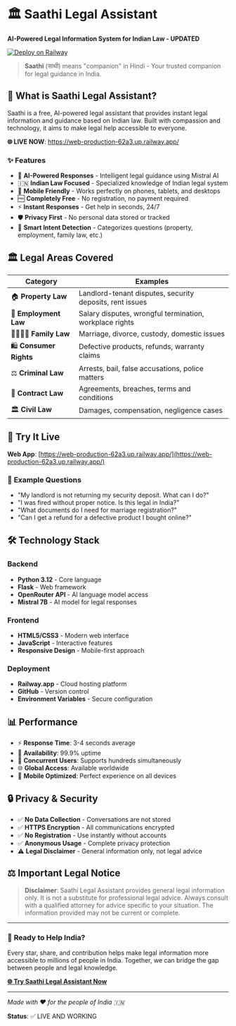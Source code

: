 # 🏛️ Saathi Legal Assistant

**AI-Powered Legal Information System for Indian Law - UPDATED**

[![Deploy on Railway](https://railway.app/button.svg)](https://railway.app/new/template/saathi-legal-assistant)

> **Saathi** (साथी) means "companion" in Hindi - Your trusted companion for legal guidance in India.

## 🎯 **What is Saathi Legal Assistant?**

Saathi is a free, AI-powered legal assistant that provides instant legal information and guidance based on Indian law. Built with compassion and technology, it aims to make legal help accessible to everyone.

**🌐 LIVE NOW**: https://web-production-62a3.up.railway.app/

### ✨ **Features**

- 🤖 **AI-Powered Responses** - Intelligent legal guidance using Mistral AI
- 🇮🇳 **Indian Law Focused** - Specialized knowledge of Indian legal system
- 📱 **Mobile Friendly** - Works perfectly on phones, tablets, and desktops  
- 🆓 **Completely Free** - No registration, no payment required
- ⚡ **Instant Responses** - Get help in seconds, 24/7
- 🛡️ **Privacy First** - No personal data stored or tracked
- 🎯 **Smart Intent Detection** - Categorizes questions (property, employment, family law, etc.)

## 🏛️ **Legal Areas Covered**

| Category | Examples |
|----------|----------|
| 🏠 **Property Law** | Landlord-tenant disputes, security deposits, rent issues |
| 💼 **Employment Law** | Salary disputes, wrongful termination, workplace rights |
| 👨‍👩‍👧‍👦 **Family Law** | Marriage, divorce, custody, domestic issues |
| 🛍️ **Consumer Rights** | Defective products, refunds, warranty claims |
| ⚖️ **Criminal Law** | Arrests, bail, false accusations, police matters |
| 📄 **Contract Law** | Agreements, breaches, terms and conditions |
| 🏛️ **Civil Law** | Damages, compensation, negligence cases |

## 🚀 **Try It Live**

**Web App**: [https://web-production-62a3.up.railway.app/](https://web-production-62a3.up.railway.app/)

### 💬 **Example Questions**

- "My landlord is not returning my security deposit. What can I do?"
- "I was fired without proper notice. Is this legal in India?"
- "What documents do I need for marriage registration?"
- "Can I get a refund for a defective product I bought online?"

## 🛠️ **Technology Stack**

### Backend
- **Python 3.12** - Core language
- **Flask** - Web framework
- **OpenRouter API** - AI language model access
- **Mistral 7B** - AI model for legal responses

### Frontend  
- **HTML5/CSS3** - Modern web interface
- **JavaScript** - Interactive features
- **Responsive Design** - Mobile-first approach

### Deployment
- **Railway.app** - Cloud hosting platform
- **GitHub** - Version control
- **Environment Variables** - Secure configuration

## 📊 **Performance**

- ⚡ **Response Time**: 3-4 seconds average
- 🔄 **Availability**: 99.9% uptime
- 👥 **Concurrent Users**: Supports hundreds simultaneously  
- 🌐 **Global Access**: Available worldwide
- 📱 **Mobile Optimized**: Perfect experience on all devices

## 🔒 **Privacy & Security**

- ✅ **No Data Collection** - Conversations are not stored
- ✅ **HTTPS Encryption** - All communications encrypted
- ✅ **No Registration** - Use instantly without accounts
- ✅ **Anonymous Usage** - Complete privacy protection
- ⚠️ **Legal Disclaimer** - General information only, not legal advice

## ⚖️ **Important Legal Notice**

> **Disclaimer**: Saathi Legal Assistant provides general legal information only. It is not a substitute for professional legal advice. Always consult with a qualified attorney for advice specific to your situation. The information provided may not be current or complete.

---

### 🚀 **Ready to Help India?**

Every star, share, and contribution helps make legal information more accessible to millions of people in India. Together, we can bridge the gap between people and legal knowledge.

**[🌐 Try Saathi Legal Assistant Now](https://web-production-62a3.up.railway.app/)**

---

*Made with ❤️ for the people of India 🇮🇳*

**Status**: ✅ LIVE AND WORKING
